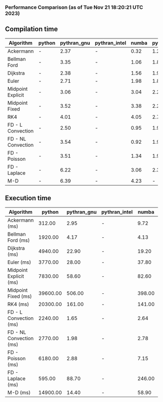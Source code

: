 ### Performance Comparison (as of Tue Nov 21 18:20:21 UTC 2023)
## Compilation time
Algorithm                 | python                    | pythran_gnu               | pythran_intel             | numba                     | pyccel_fortran_gnu        | pyccel_c_gnu              | pyccel_fortran_intel      | pyccel_c_intel           
------------------------- | ------------------------- | ------------------------- | ------------------------- | ------------------------- | ------------------------- | ------------------------- | ------------------------- | -------------------------
Ackermann                 | -                         | 2.37                      | -                         | 0.32                      | 1.20                      | 1.16                      | -                         | -                        
Bellman Ford              | -                         | 3.35                      | -                         | 1.06                      | 1.89                      | 1.88                      | -                         | -                        
Dijkstra                  | -                         | 2.38                      | -                         | 1.56                      | 1.96                      | 1.91                      | -                         | -                        
Euler                     | -                         | 2.71                      | -                         | 1.98                      | 1.85                      | 1.89                      | -                         | -                        
Midpoint Explicit         | -                         | 3.06                      | -                         | 3.04                      | 2.23                      | 2.25                      | -                         | -                        
Midpoint Fixed            | -                         | 3.52                      | -                         | 3.38                      | 2.20                      | 2.25                      | -                         | -                        
RK4                       | -                         | 4.01                      | -                         | 4.05                      | 2.76                      | 2.81                      | -                         | -                        
FD - L Convection         | -                         | 2.50                      | -                         | 0.95                      | 1.91                      | 1.95                      | -                         | -                        
FD - NL Convection        | -                         | 3.54                      | -                         | 0.92                      | 1.91                      | 2.00                      | -                         | -                        
FD - Poisson              | -                         | 3.51                      | -                         | 1.34                      | 1.99                      | 2.01                      | -                         | -                        
FD - Laplace              | -                         | 6.22                      | -                         | 3.06                      | 2.37                      | 2.44                      | -                         | -                        
M-D                       | -                         | 6.39                      | -                         | 4.23                      | -                         | -                         | -                         | -                        

## Execution time
Algorithm                 | python                    | pythran_gnu               | pythran_intel             | numba                     | pyccel_fortran_gnu        | pyccel_c_gnu              | pyccel_fortran_intel      | pyccel_c_intel           
------------------------- | ------------------------- | ------------------------- | ------------------------- | ------------------------- | ------------------------- | ------------------------- | ------------------------- | -------------------------
Ackermann (ms)            | 312.00                    | 2.95                      | -                         | 9.72                      | 1.55                      | 1.55                      | -                         | -                        
Bellman Ford (ms)         | 1920.00                   | 4.17                      | -                         | 4.13                      | 2.95                      | 6.01                      | -                         | -                        
Dijkstra (ms)             | 4940.00                   | 22.90                     | -                         | 19.20                     | 18.50                     | 30.90                     | -                         | -                        
Euler (ms)                | 3770.00                   | 28.00                     | -                         | 37.80                     | 15.10                     | 142.00                    | -                         | -                        
Midpoint Explicit (ms)    | 7830.00                   | 58.60                     | -                         | 82.60                     | 23.90                     | 280.00                    | -                         | -                        
Midpoint Fixed (ms)       | 39600.00                  | 506.00                    | -                         | 398.00                    | 74.80                     | 1370.00                   | -                         | -                        
RK4 (ms)                  | 20300.00                  | 161.00                    | -                         | 141.00                    | 38.80                     | 484.00                    | -                         | -                        
FD - L Convection (ms)    | 2240.00                   | 1.65                      | -                         | 2.64                      | 1.45                      | 1.84                      | -                         | -                        
FD - NL Convection (ms)   | 2770.00                   | 1.98                      | -                         | 2.78                      | 1.79                      | 2.18                      | -                         | -                        
FD - Poisson (ms)         | 6180.00                   | 2.88                      | -                         | 7.15                      | 2.77                      | 3.79                      | -                         | -                        
FD - Laplace (ms)         | 595.00                    | 88.70                     | -                         | 246.00                    | 58.20                     | 255.00                    | -                         | -                        
M-D (ms)                  | 14900.00                  | 14.40                     | -                         | 58.90                     | -                         | -                         | -                         | -                        
